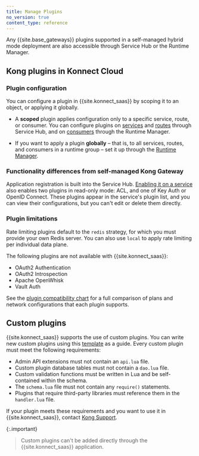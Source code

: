```yaml
---
title: Manage Plugins
no_version: true
content_type: reference
---
```


Any {{site.base_gateways}} plugins supported in a self-managed hybrid mode
deployment are also accessible through Service Hub or the Runtime Manager.

## Kong plugins in Konnect Cloud

### Plugin configuration

You can configure a plugin in {{site.konnect_saas}} by scoping it to an object,
or applying it globally.

* A **scoped** plugin applies configuration only to a specific service, route,
or consumer. You can configure plugins on
[services](/konnect/servicehub/enable-service-plugin) and
[routes](/konnect/servicehub/enable-route-plugin) through Service Hub, and on
[consumers](/konnect/runtime-manager/gateway-config)
through the Runtime Manager.

* If you want to apply a plugin **globally** &ndash; that is, to all services,
routes, and consumers in a runtime group &ndash; set it up through the
[Runtime Manager](/konnect/runtime-manager/gateway-config).

### Functionality differences from self-managed Kong Gateway

Application registration is built into the Service Hub.
[Enabling it on a service](/konnect/dev-portal/applications/enable-app-reg)
also enables two plugins in read-only mode: ACL, and one of Key Auth or OpenID
Connect. These plugins appear in the service's plugin list, and you can view their
configurations, but you can't edit or delete them directly.

### Plugin limitations

Rate limiting plugins default to the `redis` strategy, for which you must
provide your own Redis server. You can also use `local` to apply rate limiting
per individual data plane.

The following plugins are not available with {{site.konnect_saas}}:
* OAuth2 Authentication
* OAuth2 Introspection
* Apache OpenWhisk
* Vault Auth

See the [plugin compatibility chart](/konnect-platform/compatibility/plugins)
for a full comparison of plans and network configurations that each plugin
supports.

## Custom plugins

{{site.konnect_saas}} supports the use of custom plugins. You can write new custom plugins using this [template](https://github.com/Kong/kong-plugin) as a guide. Every custom plugin must meet the following requirements: 

* Admin API extensions must not contain an `api.lua` file. 
* Custom plugin database tables must not contain a `dao.lua` file.
* Custom validation functions must be written in Lua and be self-contained within the schema.
* The `schema.lua` file must not contain any `require()` statements. 
* Plugins that require third-party libraries must reference them in the `handler.lua` file.

If your plugin meets these requirements and you want to use it in
{{site.konnect_saas}}, contact [Kong Support](https://support.konghq.com/).

{:.important}
> Custom plugins can't be added directly through the {{site.konnect_saas}} application.

